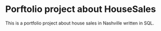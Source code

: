 # Porftolio project about HouseSales
This is a portfolio project about house sales in Nashville written in SQL.
